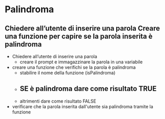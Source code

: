 # Palindroma
## Chiedere all’utente di inserire una parola Creare una funzione per capire se la parola inserita è palindroma

- Chiedere all’utente di inserire una parola
    - creare il prompt e immagazzinare la parola in una variabile
- creare una funzione che verifichi se la parola è palindroma
    - stabilire il nome della funzione (isPalindroma)
    - SE è palindroma dare come risultato TRUE
        - 
    - altrimenti dare come risultato FALSE
- verificare che la parola inserita dall'utente sia palindroma tramite la funzione    